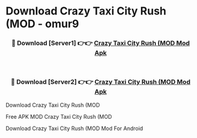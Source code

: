 # Download Crazy Taxi City Rush (MOD - omur9



<div align="center">
<h3>🔴 Download [Server1] 👉👉 <a href="https://momento.my/?title=Crazy_Taxi_City_Rush_(MOD">Crazy Taxi City Rush (MOD Mod Apk</a></h3><br>

<h3>🔴 Download [Server2] 👉👉 <a href="https://momento.my/?title=Crazy_Taxi_City_Rush_(MOD">Crazy Taxi City Rush (MOD Mod Apk</a></h3>
</div>



Download Crazy Taxi City Rush (MOD 

Free APK MOD Crazy Taxi City Rush (MOD 

Download Crazy Taxi City Rush (MOD Mod For Android
